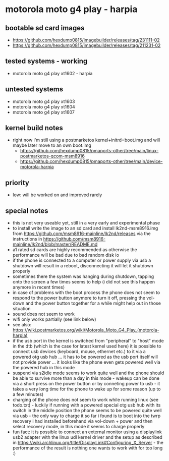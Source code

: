 # motorola moto g4 play - harpia

## bootable sd card images

- https://github.com/hexdump0815/imagebuilder/releases/tag/231111-02
- https://github.com/hexdump0815/imagebuilder/releases/tag/211231-02

## tested systems - working

- motorola moto g4 play xt1602 - harpia

## untested systems

- motorola moto g4 play xt1603
- motorola moto g4 play xt1604
- motorola moto g4 play xt1607

## kernel build notes

- right now i'm still using a postmarketos kernel+initrd=boot.img and will maybe later move to an own boot.img
  - https://github.com/hexdump0815/pmaports-other/tree/main/linux-postmarketos-qcom-msm8916
  - https://github.com/hexdump0815/pmaports-other/tree/main/device-motorola-harpia

## priority

- low: will be worked on and improved rarely

## special notes

- this is not very useable yet, still in a very early and experimental phase
- to install write the image to an sd card and install lk2nd-msm8916.img from https://github.com/msm8916-mainline/lk2nd/releases via the instructions in https://github.com/msm8916-mainline/lk2nd/blob/master/README.md
- a1 rated sd cards are highly recommended as otherwise the performance will be bad due to bad random disk io
- if the phone is connected to a computer or power supply via usb a shutdown will result in a reboot, disconnecting it will let it shutdown properly
- sometimes there the system was hanging during shutdown, tapping onto the screen a few times seems to help (i did not see this happen anymore in recent times)
- in case of problems with the boot process the phone does not seem to respond to the power button anymore to turn it off, pressing the vol-down and the power button together for a while might help out in those situation
- sound does not seem to work
- wifi only works partially (see link below)
- see also: https://wiki.postmarketos.org/wiki/Motorola_Moto_G4_Play_(motorola-harpia)
- if the usb port in the kernel is switched from "peripheral" to "host" mode in the dtb (which is the case for latest kernel used here) it is possible to connect usb devices (keyboard, mouse, ethernet etc.) to it via a powered otg usb hub ... it has to be powered as the usb port itself will not provide power ... it looks like the phone even gets powered well via the powered hub in this mode
- suspend via s2idle mode seems to work quite well and the phone should be able to survive more than a day in this mode - wakeup can be done via a short press on the power button or by conneting power to usb - it takes a very long time for the phone to wake up for some reason (up to a few minutes)
- charging of the phone does not seem to work while running linux (see todo.txt) - luckily if running with a powered special otg usb hub with its switch in the middle position the phone seems to be powered quite well via usb - the only way to charge it so far i found is to boot into the twrp recovery i had installed beforehand via vol-down + power and then select recovery mode, in this mode it seems to charge properly
- fun fact: it is possible to connect an external monitor using a displaylink usb2 adapter with the linux udl kernel driver and the setup as described in https://wiki.archlinux.org/title/DisplayLink#Configuring_X_Server - the performance of the result is nothing one wants to work with for too long :)
